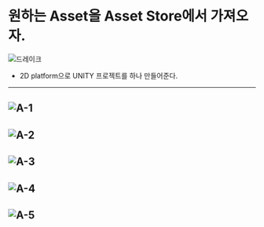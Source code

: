 원하는 Asset을 Asset Store에서 가져오자.
========================================
![드레이크](https://github.com/isp829/HU/blob/master/images/lecture3/3-1-1.PNG)  
* 2D platform으로 UNITY 프로젝트를 하나 만들어준다.
---------------------------------------------------  


![A-1](https://github.com/isp829/HU/blob/master/images/lectureA/A-1.png)
-------------------------------------------  
![A-2](https://github.com/isp829/HU/blob/master/images/lectureA/A-2.png)   
------------------  
![A-3](https://github.com/isp829/HU/blob/master/images/lectureA/A-3.png)   
------------------  
![A-4](https://github.com/isp829/HU/blob/master/images/lectureA/A-4.png)   
------------------  
![A-5](https://github.com/isp829/HU/blob/master/images/lectureA/A-5.png)   
------------------  



    
